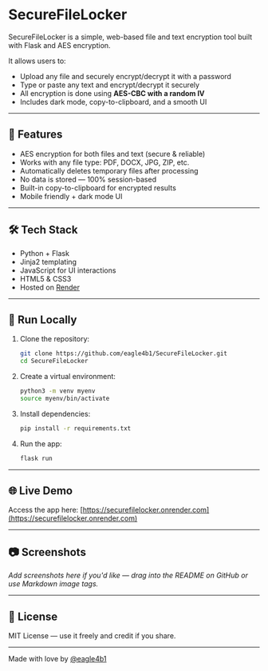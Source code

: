 
# SecureFileLocker

SecureFileLocker is a simple, web-based file and text encryption tool built with Flask and AES encryption.

It allows users to:
- Upload any file and securely encrypt/decrypt it with a password
- Type or paste any text and encrypt/decrypt it securely
- All encryption is done using **AES-CBC with a random IV**
- Includes dark mode, copy-to-clipboard, and a smooth UI

---

## 🔐 Features

- AES encryption for both files and text (secure & reliable)
- Works with any file type: PDF, DOCX, JPG, ZIP, etc.
- Automatically deletes temporary files after processing
- No data is stored — 100% session-based
- Built-in copy-to-clipboard for encrypted results
- Mobile friendly + dark mode UI

---

## 🛠 Tech Stack

- Python + Flask
- Jinja2 templating
- JavaScript for UI interactions
- HTML5 & CSS3
- Hosted on [Render](https://render.com)

---

## 🚀 Run Locally

1. Clone the repository:
   ```bash
   git clone https://github.com/eagle4b1/SecureFileLocker.git
   cd SecureFileLocker
   ```

2. Create a virtual environment:
   ```bash
   python3 -m venv myenv
   source myenv/bin/activate
   ```

3. Install dependencies:
   ```bash
   pip install -r requirements.txt
   ```

4. Run the app:
   ```bash
   flask run
   ```

---

## 🌐 Live Demo

Access the app here: [https://securefilelocker.onrender.com](https://securefilelocker.onrender.com)

---

## 📷 Screenshots

_Add screenshots here if you'd like — drag into the README on GitHub or use Markdown image tags._

---

## 📄 License

MIT License — use it freely and credit if you share.

---

Made with love by [@eagle4b1](https://github.com/eagle4b1)
